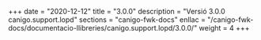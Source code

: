 +++
date        = "2020-12-12"
title       = "3.0.0"
description = "Versió 3.0.0 canigo.support.lopd"
sections    = "canigo-fwk-docs"
enllac		= "/canigo-fwk-docs/documentacio-llibreries/canigo.support.lopd/3.0.0/"
weight		= 4
+++

